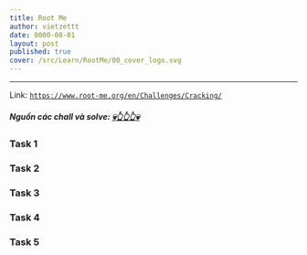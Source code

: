 ```yaml
---
title: Root Me
author: vietzettt
date: 0000-08-01
layout: post
published: true 
cover: /src/Learn/RootMe/00_cover_logo.svg
---
```


---

Link: [`https://www.root-me.org/en/Challenges/Cracking/`](https://www.root-me.org/en/Challenges/Cracking/)

##### **Nguồn các chall và solve:** [💀**👆👆👆**💀](https://github.com/vietzettt/vietzettt.github.io/tree/main/src/Learn/RootMe)

### Task 1

### Task 2

### Task 3

### Task 4

### Task 5
